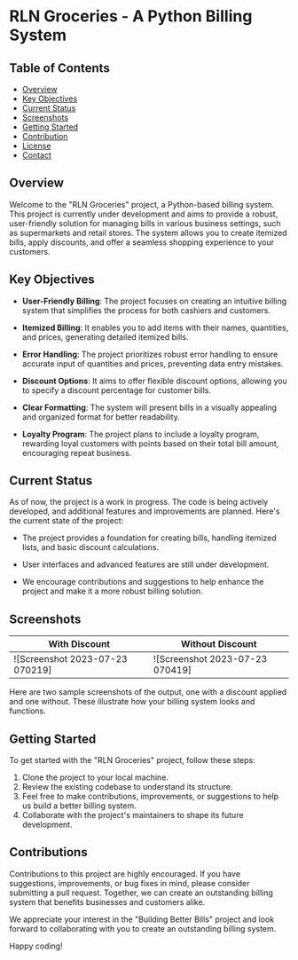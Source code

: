 # RLN Groceries - A Python Billing System

## Table of Contents
- [Overview](#Overview)
- [Key Objectives](#Key-Objectives)
- [Current Status](#Current-Status)
- [Screenshots](#screenshots)
- [Getting Started](#getting-started)
- [Contribution](#contribution)
- [License](#license)
- [Contact](#contact)

## Overview

Welcome to the "RLN Groceries" project, a Python-based billing system. This project is currently under development and aims to provide a robust, user-friendly solution for managing bills in various business settings, such as supermarkets and retail stores. The system allows you to create itemized bills, apply discounts, and offer a seamless shopping experience to your customers.

## Key Objectives

- **User-Friendly Billing**: The project focuses on creating an intuitive billing system that simplifies the process for both cashiers and customers.

- **Itemized Billing**: It enables you to add items with their names, quantities, and prices, generating detailed itemized bills.

- **Error Handling**: The project prioritizes robust error handling to ensure accurate input of quantities and prices, preventing data entry mistakes.

- **Discount Options**: It aims to offer flexible discount options, allowing you to specify a discount percentage for customer bills.

- **Clear Formatting**: The system will present bills in a visually appealing and organized format for better readability.

- **Loyalty Program**: The project plans to include a loyalty program, rewarding loyal customers with points based on their total bill amount, encouraging repeat business.

## Current Status

As of now, the project is a work in progress. The code is being actively developed, and additional features and improvements are planned. Here's the current state of the project:

- The project provides a foundation for creating bills, handling itemized lists, and basic discount calculations.

- User interfaces and advanced features are still under development.

- We encourage contributions and suggestions to help enhance the project and make it a more robust billing solution.

## Screenshots

| With Discount | Without Discount |
|---------------|------------------|
| ![Screenshot 2023-07-23 070219]| ![Screenshot 2023-07-23 070419]|

Here are two sample screenshots of the output, one with a discount applied and one without. These illustrate how your billing system looks and functions.

## Getting Started

To get started with the "RLN Groceries" project, follow these steps:

1. Clone the project to your local machine.
2. Review the existing codebase to understand its structure.
3. Feel free to make contributions, improvements, or suggestions to help us build a better billing system.
4. Collaborate with the project's maintainers to shape its future development.

## Contributions

Contributions to this project are highly encouraged. If you have suggestions, improvements, or bug fixes in mind, please consider submitting a pull request. Together, we can create an outstanding billing system that benefits businesses and customers alike.

We appreciate your interest in the "Building Better Bills" project and look forward to collaborating with you to create an outstanding billing system.

Happy coding!


